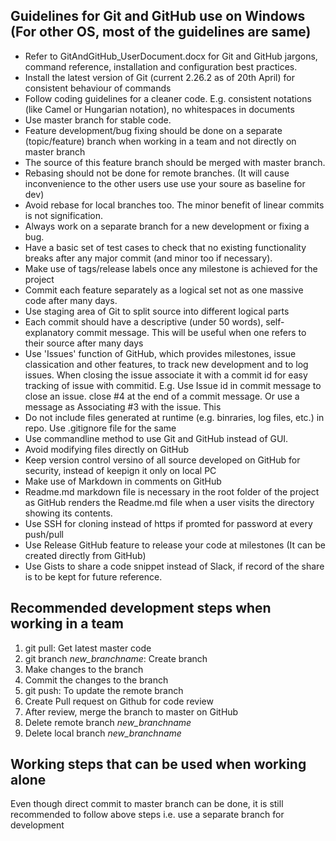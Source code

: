 
## Guidelines for Git and GitHub use on Windows (For other OS, most of the guidelines are same) 

* Refer to GitAndGitHub_UserDocument.docx for Git and GitHub jargons, command reference, installation and configuration best practices.
* Install the latest version of Git (current 2.26.2 as of 20th April) for consistent behaviour of commands
* Follow coding guidelines for a cleaner code. E.g. consistent notations (like Camel or Hungarian notation), no whitespaces in documents
* Use master branch for stable code. 
* Feature development/bug fixing should be done on a separate (topic/feature) branch when working in a team and not directly on master branch
* The source of this feature branch should be merged with master branch.
* Rebasing should not be done for remote branches. (It will cause inconvenience to the other users use use your soure as baseline for dev)
* Avoid rebase for local branches too. The minor benefit of linear commits is not signification.
* Always work on a separate branch for a new development or fixing a bug.
* Have a basic set of test cases to check that no existing functionality breaks after any major commit (and minor too if necessary).
* Make use of tags/release labels once any milestone is achieved for the project
* Commit each feature separately as a logical set not as one massive code after many days. 
* Use staging area of Git to split source into different logical parts
* Each commit should have a descriptive (under 50 words), self-explanatory commit message. This will be useful when one refers to their source after many days
* Use 'Issues' function of GitHub, which provides milestones, issue classication and other features, to track new development and to log issues.
  When closing the issue associate it with a commit id for easy tracking of issue with commitid. 
  E.g. Use Issue id in commit message to close an issue. 
  close #4 at the end of a commit message. Or use a message as Associating #3 with the issue. This 
* Do not include files generated at runtime (e.g. binraries, log files, etc.) in repo. Use .gitignore file for the same
* Use commandline method to use Git and GitHub instead of GUI.
* Avoid modifying files directly on GitHub
* Keep version control versino of all source developed on GitHub for security, instead of keepign it only on local PC
* Make use of Markdown in comments on GitHub
* Readme.md markdown file is necessary in the root folder of the project as GitHub renders the Readme.md file when a user visits the directory showing its contents.
* Use SSH for cloning instead of https if promted for password at every push/pull
* Use Release GitHub feature to release your code at milestones (It can be created directly from GitHub)
* Use Gists to share a code snippet instead of Slack, if record of the share is to be kept for future reference.

## Recommended development steps when working in a team
1. git pull: Get latest master code
1. git branch *new_branchname*: Create branch
1. Make changes to the branch
1. Commit the changes to the branch
1. git push: To update the remote branch
1. Create Pull request on Github for code review
1. After review, merge the branch to master on GitHub
1. Delete remote branch *new_branchname*
1. Delete local branch *new_branchname*

## Working steps that can be used when working alone
Even though direct commit to master branch can be done, it is still recommended to follow above steps i.e. use a separate branch for development

